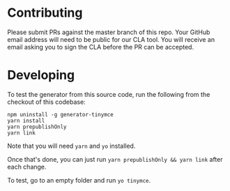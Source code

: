 # Contributing

Please submit PRs against the master branch of this repo. 
Your GitHub email address will need to be public for our CLA tool.
You will receive an email asking you to sign the CLA before the PR
can be accepted.

# Developing

To test the generator from this source code, run the following from the
checkout of this codebase:

    npm uninstall -g generator-tinymce
    yarn install
    yarn prepublishOnly
    yarn link

Note that you will need `yarn` and `yo` installed. 

Once that's done, you can just run `yarn prepublishOnly && yarn link` 
after each change.

To test, go to an empty folder and run `yo tinymce`. 
